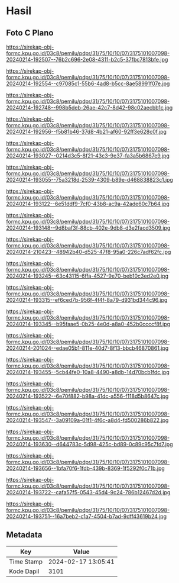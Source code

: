 # Hasil

## Foto C Plano

https://sirekap-obj-formc.kpu.go.id/03c8/pemilu/pdpr/31/75/10/10/07/3175101007098-20240214-192507--76b2c696-2e08-4311-b2c5-37fbc7813bfe.jpg

https://sirekap-obj-formc.kpu.go.id/03c8/pemilu/pdpr/31/75/10/10/07/3175101007098-20240214-192554--c97085c1-55b6-4ad8-b5cc-8ae58991f07e.jpg

https://sirekap-obj-formc.kpu.go.id/03c8/pemilu/pdpr/31/75/10/10/07/3175101007098-20240214-192748--998b5deb-26ae-42c7-8d42-98c02aecbb1c.jpg

https://sirekap-obj-formc.kpu.go.id/03c8/pemilu/pdpr/31/75/10/10/07/3175101007098-20240214-192956--f5b81b46-37d8-4b21-af60-92ff3e628c0f.jpg

https://sirekap-obj-formc.kpu.go.id/03c8/pemilu/pdpr/31/75/10/10/07/3175101007098-20240214-193027--0214d3c5-8f21-43c3-9e37-fa3a5b6867e9.jpg

https://sirekap-obj-formc.kpu.go.id/03c8/pemilu/pdpr/31/75/10/10/07/3175101007098-20240214-193055--75a3218d-2539-4309-b89e-d468838823c1.jpg

https://sirekap-obj-formc.kpu.go.id/03c8/pemilu/pdpr/31/75/10/10/07/3175101007098-20240214-193122--6e51ddf9-7cf0-43b8-ac9a-42ade60c7b64.jpg

https://sirekap-obj-formc.kpu.go.id/03c8/pemilu/pdpr/31/75/10/10/07/3175101007098-20240214-193148--9d8baf3f-88cb-402e-9db8-d3e2facd3509.jpg

https://sirekap-obj-formc.kpu.go.id/03c8/pemilu/pdpr/31/75/10/10/07/3175101007098-20240214-210423--48942b40-d525-47f8-95a0-226c7adf62fc.jpg

https://sirekap-obj-formc.kpu.go.id/03c8/pemilu/pdpr/31/75/10/10/07/3175101007098-20240214-193245--63c43115-6ffa-4527-9e70-beb10c3ed2e0.jpg

https://sirekap-obj-formc.kpu.go.id/03c8/pemilu/pdpr/31/75/10/10/07/3175101007098-20240214-193315--ef6ced7b-956f-4f4f-8a79-d931bd344c96.jpg

https://sirekap-obj-formc.kpu.go.id/03c8/pemilu/pdpr/31/75/10/10/07/3175101007098-20240214-193345--b95faae5-0b25-4e0d-a8a0-452b0ccccf8f.jpg

https://sirekap-obj-formc.kpu.go.id/03c8/pemilu/pdpr/31/75/10/10/07/3175101007098-20240214-201024--edae05b1-811e-40d7-8f13-bbcb46870861.jpg

https://sirekap-obj-formc.kpu.go.id/03c8/pemilu/pdpr/31/75/10/10/07/3175101007098-20240214-193455--5cb44fe0-10a8-4490-a8db-14d70bcb1fdc.jpg

https://sirekap-obj-formc.kpu.go.id/03c8/pemilu/pdpr/31/75/10/10/07/3175101007098-20240214-193522--6e70f882-b98a-41dc-a556-f118d5b8647c.jpg

https://sirekap-obj-formc.kpu.go.id/03c8/pemilu/pdpr/31/75/10/10/07/3175101007098-20240214-193547--3a09109a-01f1-4f6c-a8d4-fd500286b822.jpg

https://sirekap-obj-formc.kpu.go.id/03c8/pemilu/pdpr/31/75/10/10/07/3175101007098-20240214-193630--d644783c-5d98-425c-bd89-0c89c95c7fd7.jpg

https://sirekap-obj-formc.kpu.go.id/03c8/pemilu/pdpr/31/75/10/10/07/3175101007098-20240214-193656--1bfa70f6-1fdb-439b-8369-1f5292f0c71b.jpg

https://sirekap-obj-formc.kpu.go.id/03c8/pemilu/pdpr/31/75/10/10/07/3175101007098-20240214-193722--cafa57f5-0543-45d4-9c24-786b12467d2d.jpg

https://sirekap-obj-formc.kpu.go.id/03c8/pemilu/pdpr/31/75/10/10/07/3175101007098-20240214-193751--16a7beb2-c1a7-4504-b7ad-9dff43619b24.jpg


## Metadata

| Key        | Value               |
| ---------- | ------------------- |
| Time Stamp | 2024-02-17 13:05:41 |
| Kode Dapil | 3101                |



